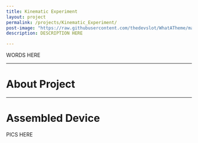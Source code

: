 ```yaml
---
title: Kinematic Experiment
layout: project
permalink: /projects/Kinematic_Experiment/
post-image: "https://raw.githubusercontent.com/thedevslot/WhatATheme/master/assets/images/SamplePost.png?token=AHMQUEPC4IFADOF5VG4QVN26Z64GG"
description: DESCRIPTION HERE

---
```


WORDS HERE

---

# About Project

---

# Assembled Device

PICS HERE